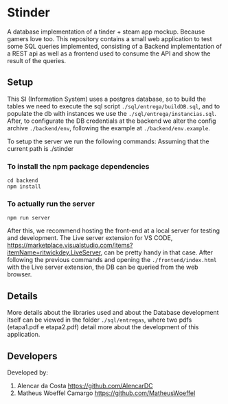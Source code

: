 # Stinder
A database implementation of a tinder + steam app mockup. Because gamers love too.
This repository contains a small web application to test some SQL queries implemented, consisting of a Backend implementation of a REST api as well as a frontend used to consume the API and show the result of the queries.
## Setup
This SI (Information System) uses a postgres database, so to build the tables we need to execute the sql script ```./sql/entrega/buildDB.sql```, and to populate the db with instances we use the ```./sql/entrega/instancias.sql```. After, to configurate the DB credentials at the backend we alter the config archive ```./backend/env```, following the example at ```./backend/env.example```.

To setup the server we run the following commands:
Assuming that the current path is ./stinder
### To install the npm package dependencies
```
cd backend
npm install 
```
### To actually run the server
```
npm run server
```
After this, we recommend hosting the front-end at a local server for testing and development. The Live server extension for VS CODE, https://marketplace.visualstudio.com/items?itemName=ritwickdey.LiveServer, can be pretty handy in that case. After following the previous commands and opening the ```./frontend/index.html``` with the Live server extension, the DB can be queried from the web browser.

## Details
More details about the libraries used and about the Database development itself can be viewed in the folder ```./sql/entregas```, where two pdfs (etapa1.pdf e etapa2.pdf) detail more about the development of this application.

## Developers
Developed by:
1. Alencar da Costa https://github.com/AlencarDC
2. Matheus Woeffel Camargo https://github.com/MatheusWoeffel
